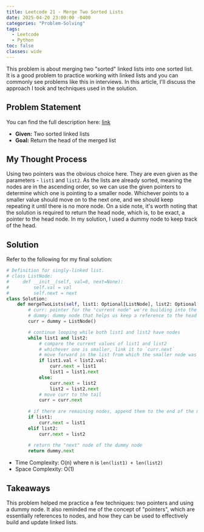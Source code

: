 ```yaml
---
title: Leetcode 21 - Merge Two Sorted Lists
date: 2025-04-20 23:00:00 -0400
categories: "Problem-Solving"
tags:
  - Leetcode
  - Python
toc: false
classes: wide
---
```



This problem is about merging two "sorted" linked lists into one sorted list. It is a good problem to practice working with linked lists and you can commonly see problems like this in interviews. In this article, I'll discuss the approach I took and techniques used in the solution.

## Problem Statement
You can find the full description here: [link](https://leetcode.com/problems/merge-two-sorted-lists/)

- **Given:** Two sorted linked lists 
- **Goal:** Return the head of the merged list

## My Thought Process
Using two pointers was the obvious choice here. They are even given as the parameters - `list1` and `list2`. As the lists are already sorted, meaning the nodes are in the ascending order, so we can use the given pointers to determine which one is pointing to a smaller node. Whichever points to a smaller value should move on to the next one, and we should keep repeating it until there is no more node.
On a side note, it's worth noting that the solution is required to return the head node, which is, to be exact, a pointer to the head node. In my solution, I used a dummy node to keep track of the head.

## Solution
Refer to the following for my final solution:

```python
# Definition for singly-linked list.
# class ListNode:
#     def __init__(self, val=0, next=None):
#         self.val = val
#         self.next = next
class Solution:
    def mergeTwoLists(self, list1: Optional[ListNode], list2: Optional[ListNode]) -> Optional[ListNode]:
        # curr: pointer for the "current node" we're building into the merged list
        # dummy: dummy node that helps us keep a reference to the head
        curr = dummy = ListNode()

        # continue looping while both list1 and list2 have nodes
        while list1 and list2:
            # compare the current values of list1 and list2
            # whichever one is smaller, link it to `curr.next`
            # move forward in the list from which the smaller node was taken
            if list1.val < list2.val:
                curr.next = list1 
                list1 = list1.next
            else:
                curr.next = list2
                list2 = list2.next
            # move curr to the tail
            curr = curr.next
        
        # if there are remaining nodes, append them to the end of the merged list
        if list1:
            curr.next = list1
        elif list2:
            curr.next = list2
        
        # return the "next" node of the dummy node
        return dummy.next
```

- Time Complexity: O(n) where n is `len(list1) + len(list2)`
- Space Complexity: O(1)


## Takeaways
This problem helped me practice a few techniques: two pointers and using a dummy node. It also reminded me of the concept of "pointers", which are essentially references to nodes, and how they can be used to effectively build and update linked lists.